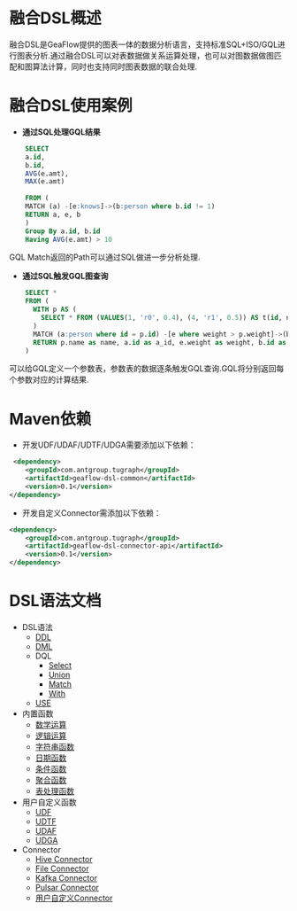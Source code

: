 # 融合DSL概述
融合DSL是GeaFlow提供的图表一体的数据分析语言，支持标准SQL+ISO/GQL进行图表分析.通过融合DSL可以对表数据做关系运算处理，也可以对图数据做图匹配和图算法计算，同时也支持同时图表数据的联合处理.

# 融合DSL使用案例

- **通过SQL处理GQL结果**

```sql
    SELECT
    a.id,
    b.id,
    AVG(e.amt),
    MAX(e.amt)
  
    FROM (
    MATCH (a) -[e:knows]->(b:person where b.id != 1)
    RETURN a, e, b
    ) 
    Group By a.id, b.id
    Having AVG(e.amt) > 10
```

  GQL Match返回的Path可以通过SQL做进一步分析处理.



- **通过SQL触发GQL图查询**

```sql
    SELECT *
    FROM (
      WITH p AS (
    	SELECT * FROM (VALUES(1, 'r0', 0.4), (4, 'r1', 0.5)) AS t(id, name, weight)
      )
      MATCH (a:person where id = p.id) -[e where weight > p.weight]->(b)
      RETURN p.name as name, a.id as a_id, e.weight as weight, b.id as b_id
    )
```

  可以给GQL定义一个参数表，参数表的数据逐条触发GQL查询.GQL将分别返回每个参数对应的计算结果.

# Maven依赖
* 开发UDF/UDAF/UDTF/UDGA需要添加以下依赖：

```xml
 <dependency>
    <groupId>com.antgroup.tugraph</groupId>
    <artifactId>geaflow-dsl-common</artifactId>
    <version>0.1</version>
</dependency>
```
* 开发自定义Connector需添加以下依赖：

```xml
<dependency>
    <groupId>com.antgroup.tugraph</groupId>
    <artifactId>geaflow-dsl-connector-api</artifactId>
    <version>0.1</version>
</dependency>
```

# DSL语法文档
* DSL语法
  * [DDL](reference/ddl.md)
  * [DML](reference/dml.md)
  * DQL
    * [Select](reference/dql/select.md)
    * [Union](reference/dql/union.md)
    * [Match](reference/dql/match.md)
    * [With](reference/dql/with.md)
  * [USE](reference/use.md)
* 内置函数
  * [数学运算](build-in/math.md)
  * [逻辑运算](build-in/logical.md)
  * [字符串函数](build-in/string.md)
  * [日期函数](build-in/date.md)
  * [条件函数](build-in/condition.md)
  * [聚合函数](build-in/aggregate.md)
  * [表处理函数](build-in/table.md)
* 用户自定义函数
  * [UDF](udf/udf.md)
  * [UDTF](udf/udtf.md)
  * [UDAF](udf/udaf.md)
  * [UDGA](udf/udga.md)
* Connector
  * [Hive Connector](connector/hive.md)
  * [File Connector](connector/file.md)
  * [Kafka Connector](connector/kafka.md)
  * [Pulsar Connector](connector/pulsar.md)
  * [用户自定义Connector](connector/udc.md)

   